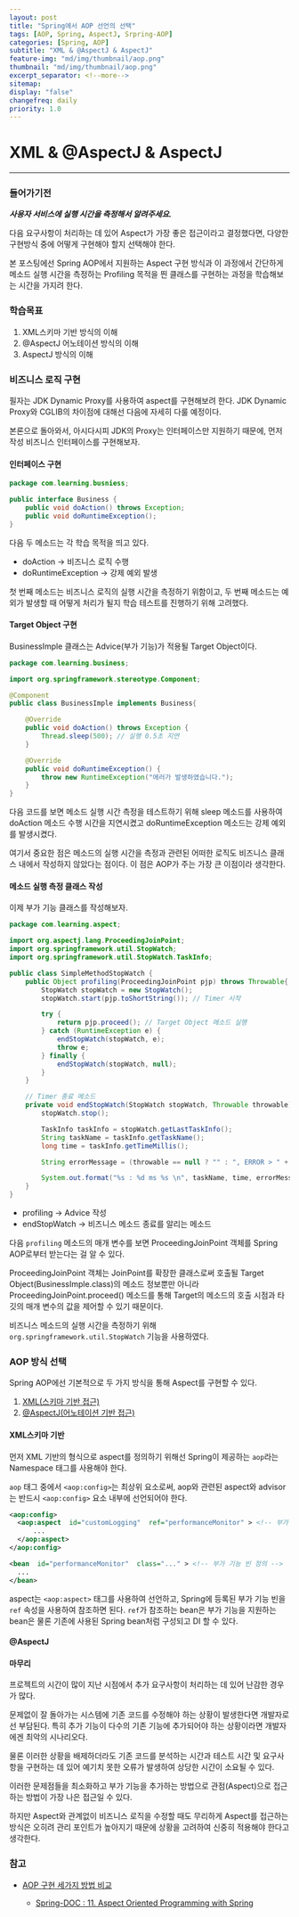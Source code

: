 ```yaml
---
layout: post
title: "Spring에서 AOP 선언의 선택"
tags: [AOP, Spring, AspectJ, Srpring-AOP]
categories: [Spring, AOP]
subtitle: "XML & @AspectJ & AspectJ"
feature-img: "md/img/thumbnail/aop.png"
thumbnail: "md/img/thumbnail/aop.png"
excerpt_separator: <!--more-->
sitemap:
display: "false"
changefreq: daily
priority: 1.0
---
```


<!--more-->

# XML & @AspectJ & AspectJ

---

### 들어가기전

_**사용자 서비스에 실행 시간을 측정해서 알려주세요.**_

다음 요구사항이 처리하는 데 있어 Aspect가 가장 좋은 접근이라고 결정했다면, 다양한 구현방식 중에 어떻게 구현해야 할지 선택해야 한다.

본 포스팅에선 Spring AOP에서 지원하는 Aspect 구현 방식과 이 과정에서 간단하게 메소드 실행 시간을 측정하는 Profiling 목적을 띈 클래스를 구현하는 과정을 학습해보는 시간을 가지려 한다.

### 학습목표

1. XML스키마 기반 방식의 이해
2. @AspectJ 어노테이션 방식의 이해
3. AspectJ 방식의 이해

### 비즈니스 로직 구현

필자는 JDK Dynamic Proxy를 사용하여 aspect를 구현해보려 한다. JDK Dynamic Proxy와 CGLIB의 차이점에 대해선 다음에 자세히 다룰 예정이다.

본론으로 돌아와서, 아시다시피 JDK의 Proxy는 인터페이스만 지원하기 때문에, 먼저 작성 비즈니스 인터페이스를 구현해보자.

#### 인터페이스 구현

``` java
package com.learning.busniess;

public interface Business {
	public void doAction() throws Exception;
	public void doRuntimeException();
}
```

다음 두 메소드는 각 학습 목적을 띄고 있다.

- doAction → 비즈니스 로직 수행
- doRuntimeException  →  강제 예외 발생

첫 번째 메소드는 비즈니스 로직의 실행 시간을 측정하기 위함이고, 두 번째 메소드는 예외가 발생할 때 어떻게 처리가 될지 학습 테스트를 진행하기 위해 고려했다.

#### Target Object 구현

BusinessImple 클래스는 Advice(부가 기능)가 적용될 Target Object이다.

``` java
package com.learning.business;

import org.springframework.stereotype.Component;

@Component
public class BusinessImple implements Business{

	@Override
	public void doAction() throws Exception {
		Thread.sleep(500); // 실행 0.5초 지연
	}

	@Override
	public void doRuntimeException() {
		throw new RuntimeException("에러가 발생하였습니다.");
	}
}
```

다음 코드를 보면 메소드 실행 시간 측정을 테스트하기 위해 sleep 메소드를 사용하여 doAction 메소드 수행 시간을 지연시켰고 doRuntimeException 메소드는 강제 예외를 발생시켰다.

여기서 중요한 점은 메소드의 실행 시간을 측정과 관련된 어떠한 로직도 비즈니스 클래스 내에서 작성하지 않았다는 점이다. 이 점은 AOP가 주는 가장 큰 이점이라 생각한다.

#### 메소드 실행 측정 클래스 작성

이제 부가 기능 클래스를 작성해보자.

``` java
package com.learning.aspect;

import org.aspectj.lang.ProceedingJoinPoint;
import org.springframework.util.StopWatch;
import org.springframework.util.StopWatch.TaskInfo;

public class SimpleMethodStopWatch {
	public Object profiling(ProceedingJoinPoint pjp) throws Throwable{
		StopWatch stopWatch = new StopWatch();
		stopWatch.start(pjp.toShortString()); // Timer 시작

		try {
			return pjp.proceed(); // Target Object 메소드 실행
		} catch (RuntimeException e) {
			endStopWatch(stopWatch, e);
			throw e;
		} finally {
			endStopWatch(stopWatch, null);
		}
	}

	// Timer 종료 메소드
	private void endStopWatch(StopWatch stopWatch, Throwable throwable){
		stopWatch.stop();

		TaskInfo taskInfo = stopWatch.getLastTaskInfo();
		String taskName = taskInfo.getTaskName();
		long time = taskInfo.getTimeMillis();

		String errorMessage = (throwable == null ? "" : ", ERROR > " + throwable.getMessage());

		System.out.format("%s : %d ms %s \n", taskName, time, errorMessage);
	}
}
```

- profiling → Advice 작성
- endStopWatch → 비즈니스 메소드 종료를 알리는 메소드

다음 `profiling` 메소드의 매개 변수를 보면 ProceedingJoinPoint 객체를 Spring AOP로부터 받는다는 걸 알 수 있다.

ProceedingJoinPoint 객체는 JoinPoint를 확장한 클래스로써 호출될 Target Object(BusinessImple.class)의 메소드 정보뿐만 아니라 ProceedingJoinPoint.proceed() 메소드를 통해 Target의 메소드의 호출 시점과 타깃의 매개 변수의 값을 제어할 수 있기 때문이다.

비즈니스 메소드의 실행 시간을 측정하기 위해 `org.springframework.util.StopWatch` 기능을 사용하였다.

### AOP 방식 선택

Spring AOP에선 기본적으로 두 가지 방식을 통해 Aspect를 구현할 수 있다.

1. [XML(스키마 기반 접근)](https://docs.spring.io/spring/docs/4.3.15.RELEASE/spring-framework-reference/html/aop.html#aop-schema)
2. [@AspectJ(어노테이션 기반 접근)](https://docs.spring.io/spring/docs/4.3.15.RELEASE/spring-framework-reference/html/aop.html#aop-ataspectj)

#### XML스키마 기반

먼저 XML 기반의 형식으로 aspect를 정의하기 위해선 Spring이 제공하는 `aop`라는 Namespace 태그를  사용해야 한다.

 `aop` 태그 중에서 `<aop:config>`는 최상위 요소로써, aop와 관련된 aspect와 advisor는 반드시 `<aop:config>` 요소 내부에 선언되어야 한다.

``` xml
<aop:config>
  <aop:aspect  id="customLogging"  ref="performanceMonitor" > <!-- 부가 기능 빈 참조 -->
      ...
  </aop:aspect>
</aop:config>

<bean  id="performanceMonitor"  class="..." > <!-- 부가 기능 빈 정의 -->
  ...
</bean>
```

aspect는 `<aop:aspect>` 태그를 사용하여 선언하고, Spring에 등록된 부가 기능 빈을 `ref` 속성을 사용하여 참조하면 된다. `ref`가 참조하는 bean은 부가 기능을 지원하는 bean은 물론 기존에 사용된 Spring bean처럼 구성되고 DI 할 수 있다.


#### @AspectJ

#### 마무리

프로젝트의 시간이 많이 지난 시점에서 추가 요구사항이 처리하는 데 있어 난감한 경우가 많다.

문제없이 잘 돌아가는 시스템에 기존 코드를 수정해야 하는 상황이 발생한다면 개발자로선 부담된다. 특히 추가 기능이 다수의 기존 기능에 추가되어야 하는 상황이라면 개발자에겐 최악의 시나리오다.

물론 이러한 상황을 배제하더라도 기존 코드를 분석하는 시간과 테스트 시간 및 요구사항을 구현하는 데 있어 예기치 못한 오류가 발생하여 상당한 시간이 소요될 수 있다.

이러한 문제점들을 최소화하고 부가 기능을 추가하는 방법으로 관점(Aspect)으로 접근하는 방법이 가장 나은 접근일 수 있다.

하지만 Aspect와 관계없이 비즈니스 로직을 수정할 때도 무리하게 Aspect를 접근하는 방식은 오히려 관리 포인트가 높아지기 때문에 상황을 고려하여 신중히 적용해야 한다고 생각한다.

### 참고

- [AOP 구현 세가지 방법 비교](https://www.reimaginer.me/entry/AOP-%EA%B5%AC%ED%98%84-%EC%84%B8%EA%B0%80%EC%A7%80-%EB%B0%A9%EB%B2%95-%EB%B9%84%EA%B5%90%EC%97%90-%EA%B4%80%ED%95%9C-%EC%A7%A7%EC%9D%80-%EA%B8%80-JAVA-proxy-CGLIB-AspectJ)

  - [Spring-DOC : 11. Aspect Oriented Programming with Spring](https://docs.spring.io/spring/docs/4.3.15.RELEASE/spring-framework-reference/html/aop.html)
